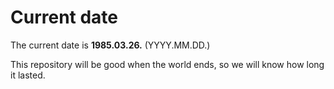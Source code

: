 # Current date

The current date is **1985.03.26.** (YYYY.MM.DD.)

This repository will be good when the world ends, so we will know how long it lasted.